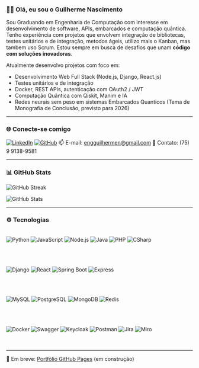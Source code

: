 ### 👋🏽 Olá, eu sou o Guilherme Nascimento

Sou Graduando em Engenharia de Computação com  interesse em desenvolvimento de software, APIs, embarcados  e computação quântica. Tenho experiência com projetos que envolvem integração de bibliotecas, testes unitários e de integração, metodos ágeis, utilizo mais o Kanban, mas tambem uso Scrum. Estou sempre em busca de desafios que unam **código com soluções inovadoras**.

Atualmente desenvolvo projetos com foco em:
- Desenvolvimento Web Full Stack (Node.js, Django, React.js)
- Testes unitários e de integração
- Docker, REST APIs, autenticação com OAuth2 / JWT
- Computação Quântica com Qiskit, Manim e IA
- Redes neurais sem peso em sistemas Embarcados Quanticos (Tema de Monografia de Conclusão, previsto para 2026)


---

### 🌐 Conecte-se comigo

[![LinkedIn](https://img.shields.io/badge/LinkedIn-0077B5?style=for-the-badge&logo=linkedin&logoColor=white)](https://linkedin.com/in/guilherme-nascimento-a103a9304)    [![GitHub](https://img.shields.io/badge/GitHub-171515?style=for-the-badge&logo=github&logoColor=white)](https://github.com/quguit)
📫 E-mail: engguilhermen@gmail.com                  📱 Contato: (75) 9 9138-9581  


---

### 📊 GitHub Stats

![GitHub Streak](https://streak-stats.demolab.com?user=quguit&theme=tokyonight&hide_border=true&date_format=M%20j%5B%2C%20Y%5D)

![GitHub Stats](https://github-readme-stats.vercel.app/api?username=quguit&show_icons=true&theme=tokyonight&hide=prs&hide_title=true&hide_rank=true)

---

### ⚙️ Tecnologias

<div style="display: inline_block"><br/>

  <!-- Linguagens -->
  <img align="center" alt="Python" src="https://img.shields.io/badge/Python-14354C?style=for-the-badge&logo=python&logoColor=white"/>
  <img align="center" alt="JavaScript" src="https://img.shields.io/badge/JavaScript-F7DF1E?style=for-the-badge&logo=javascript&logoColor=black"/>
  <img align="center" alt="Node.js" src="https://img.shields.io/badge/Node.js-339933?style=for-the-badge&logo=node.js&logoColor=white"/>
  <img align="center" alt="Java" src="https://img.shields.io/badge/Java-ED8B00?style=for-the-badge&logo=openjdk&logoColor=white"/>
  <img align="center" alt="PHP" src="https://img.shields.io/badge/PHP-777BB4?style=for-the-badge&logo=php&logoColor=white"/>
  <img align="center" alt="CSharp" src="https://img.shields.io/badge/C%23-239120?style=for-the-badge&logo=c-sharp&logoColor=white"/>

  <br><br>

  <!-- Frameworks -->
  <img align="center" alt="Django" src="https://img.shields.io/badge/Django-092E20?style=for-the-badge&logo=django&logoColor=white"/>
  <img align="center" alt="React" src="https://img.shields.io/badge/React-20232A?style=for-the-badge&logo=react&logoColor=61DAFB"/>
  <img align="center" alt="Spring Boot" src="https://img.shields.io/badge/Spring_Boot-6DB33F?style=for-the-badge&logo=spring-boot&logoColor=white"/>
  <img align="center" alt="Express" src="https://img.shields.io/badge/Express.js-000000?style=for-the-badge&logo=express&logoColor=white"/>

  <br><br>

  <!-- Banco de Dados -->
  <img align="center" alt="MySQL" src="https://img.shields.io/badge/MySQL-00000F?style=for-the-badge&logo=mysql&logoColor=white"/>
  <img align="center" alt="PostgreSQL" src="https://img.shields.io/badge/PostgreSQL-316192?style=for-the-badge&logo=postgresql&logoColor=white"/>
  <img align="center" alt="MongoDB" src="https://img.shields.io/badge/MongoDB-4EA94B?style=for-the-badge&logo=mongodb&logoColor=white"/>
  <img align="center" alt="Redis" src="https://img.shields.io/badge/Redis-DC382D?style=for-the-badge&logo=redis&logoColor=white"/>

  <br><br>

  <!-- Ferramentas -->
  <img align="center" alt="Docker" src="https://img.shields.io/badge/Docker-2496ED?style=for-the-badge&logo=docker&logoColor=white"/>
  <img align="center" alt="Swagger" src="https://img.shields.io/badge/Swagger-85EA2D?style=for-the-badge&logo=swagger&logoColor=black"/>
  <img align="center" alt="Keycloak" src="https://img.shields.io/badge/Keycloak-0071C5?style=for-the-badge&logo=keycloak&logoColor=white"/>
  <img align="center" alt="Postman" src="https://img.shields.io/badge/Postman-FF6C37?style=for-the-badge&logo=postman&logoColor=white"/>
  <img align="center" alt="Jira" src="https://img.shields.io/badge/Jira-0052CC?style=for-the-badge&logo=jira&logoColor=white"/>
  <img align="center" alt="Miro" src="https://img.shields.io/badge/Miro-050038?style=for-the-badge&logo=miro&logoColor=white"/>

</div><br/><br/>

---

🚀 Em breve: [Portfólio GitHub Pages](https://quguit.github.io) (em construção)
